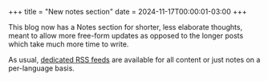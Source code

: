 +++
title = "New notes section"
date = 2024-11-17T00:00:01-03:00
+++

This blog now has a Notes section for shorter, less elaborate thoughts, meant to allow more free-form updates as opposed to the longer posts which take much more time to write.

As usual, [dedicated RSS feeds](/feeds) are available for all content or just notes on a per-language basis.
